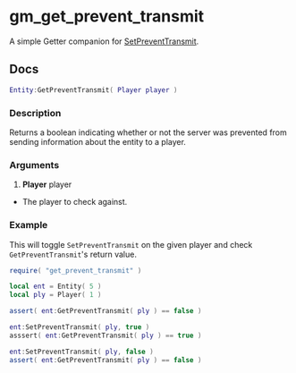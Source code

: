 # gm_get_prevent_transmit
A simple Getter companion for [SetPreventTransmit](https://wiki.facepunch.com/gmod/Entity:SetPreventTransmit).

## Docs
```lua
Entity:GetPreventTransmit( Player player )
```

### Description
Returns a boolean indicating whether or not the server was prevented from sending information about the entity to a player.

### Arguments
 1. **Player** player
   - The player to check against.

### Example
This will toggle `SetPreventTransmit` on the given player and check `GetPreventTransmit`'s return value.

```lua
require( "get_prevent_transmit" )

local ent = Entity( 5 )
local ply = Player( 1 )

assert( ent:GetPreventTransmit( ply ) == false )

ent:SetPreventTransmit( ply, true )
asssert( ent:GetPreventTransmit( ply ) == true )

ent:SetPreventTransmit( ply, false )
assert( ent:GetPreventTransmit( ply ) == false )
```
